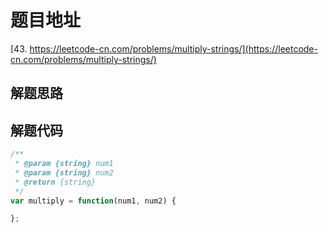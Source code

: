 # 题目地址

[43. https://leetcode-cn.com/problems/multiply-strings/](https://leetcode-cn.com/problems/multiply-strings/)

## 解题思路

## 解题代码

```js
/**
 * @param {string} num1
 * @param {string} num2
 * @return {string}
 */
var multiply = function(num1, num2) {

};
```
